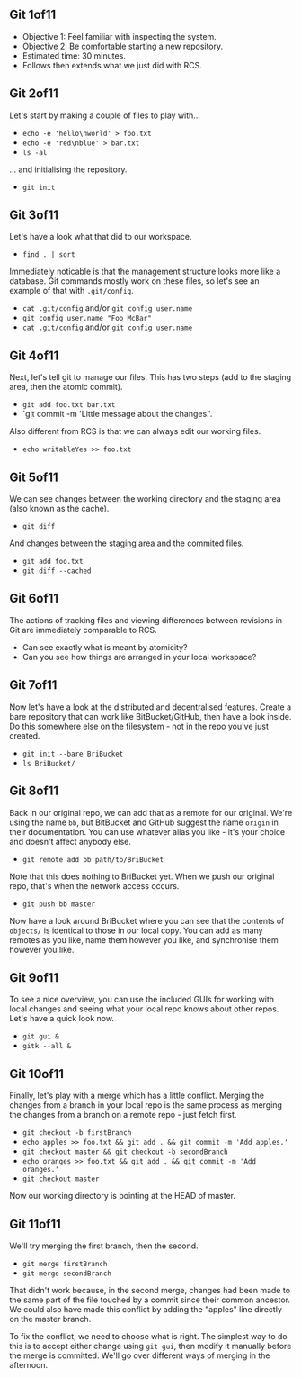 
## Git 1of11
- Objective 1: Feel familiar with inspecting the system.
- Objective 2: Be comfortable starting a new repository.
- Estimated time: 30 minutes.
- Follows then extends what we just did with RCS.

## Git 2of11
Let's start by making a couple of files to play with...

- `echo -e 'hello\nworld' > foo.txt`
- `echo -e 'red\nblue' > bar.txt`
- `ls -al`

... and initialising the repository.

- `git init`

## Git 3of11
Let's have a look what that did to our workspace.

- `find . | sort`

Immediately noticable is that the management structure looks more like a
database.
Git commands mostly work on these files, so let's see an example of that
with `.git/config`.

- `cat .git/config` and/or `git config user.name`
- `git config user.name "Foo McBar"`
- `cat .git/config` and/or `git config user.name`

## Git 4of11
Next, let's tell git to manage our files.
This has two steps (add to the staging area, then the atomic commit).

- `git add foo.txt bar.txt`
- `git commit -m 'Little message about the changes.'.

Also different from RCS is that we can always edit our working files.

- `echo writableYes >> foo.txt`

## Git 5of11
We can see changes between the working directory and the staging area (also
known as the cache).

- `git diff`

And changes between the staging area and the commited files.

- `git add foo.txt`
- `git diff --cached`

## Git 6of11
The actions of tracking files and viewing differences between revisions in Git
are immediately comparable to RCS.

- Can see exactly what is meant by atomicity?
- Can you see how things are arranged in your local workspace?

## Git 7of11
Now let's have a look at the distributed and decentralised features.
Create a bare repository that can work like BitBucket/GitHub, then have a
look inside.
Do this somewhere else on the filesystem - not in the repo you've just created.

- `git init --bare BriBucket`
- `ls BriBucket/`

## Git 8of11
Back in our original repo, we can add that as a remote for our original.
We're using the name `bb`, but BitBucket and GitHub suggest the name
`origin` in their documentation.
You can use whatever alias you like - it's your choice and doesn't affect
anybody else.

- `git remote add bb path/to/BriBucket`

Note that this does nothing to BriBucket yet.
When we push our original repo, that's when the network access occurs.

- `git push bb master`

Now have a look around BriBucket where you can see that the contents
of `objects/` is identical to those in our local copy.
You can add as many remotes as you like, name them however you like, and
synchronise them however you like.

## Git 9of11
To see a nice overview, you can use the included GUIs for working with local
changes and seeing what your local repo knows about other repos.
Let's have a quick look now.

- `git gui &`
- `gitk --all &`

## Git 10of11
Finally, let's play with a merge which has a little conflict.
Merging the changes from a branch in your local repo is the same process
as merging the changes from a branch on a remote repo - just fetch first.

- `git checkout -b firstBranch`
- `echo apples >> foo.txt && git add . && git commit -m 'Add apples.'`
- `git checkout master && git checkout -b secondBranch`
- `echo oranges >> foo.txt && git add . && git commit -m 'Add oranges.'`
- `git checkout master`

Now our working directory is pointing at the HEAD of master.

## Git 11of11
We'll try merging the first branch, then the second.

- `git merge firstBranch`
- `git merge secondBranch`

That didn't work because, in the second merge, changes had been made to the
same part of the file touched by a commit since their common ancestor.
We could also have made this conflict by adding the "apples" line directly
on the master branch.

To fix the conflict, we need to choose what is right.
The simplest way to do this is to accept either change using `git gui`,
then modify it manually before the merge is committed.
We'll go over different ways of merging in the afternoon.
